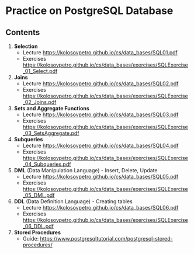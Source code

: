Practice on PostgreSQL Database
===============================

Contents
--------
1. **Selection**
   * Lecture https://kolosovpetro.github.io/cs/data_bases/SQL01.pdf
   * Exercises https://kolosovpetro.github.io/cs/data_bases/exercises/SQLExercise_01_Select.pdf
1. **Joins**
   * Lecture https://kolosovpetro.github.io/cs/data_bases/SQL02.pdf
   * Exercises https://kolosovpetro.github.io/cs/data_bases/exercises/SQLExercise_02_Joins.pdf
1. **Sets and Aggregate Functions**
   * Lecture https://kolosovpetro.github.io/cs/data_bases/SQL03.pdf
   * Exercises https://kolosovpetro.github.io/cs/data_bases/exercises/SQLExercise_03_SetsAggregate.pdf
1. **Subqueries**
   * Lecture https://kolosovpetro.github.io/cs/data_bases/SQL04.pdf
   * Exercises https://kolosovpetro.github.io/cs/data_bases/exercises/SQLExercise_04_Subqueries.pdf
1. **DML** (Data Manipulation Language) - Insert, Delete, Update
   * Lecture https://kolosovpetro.github.io/cs/data_bases/SQL05.pdf
   * Exercises https://kolosovpetro.github.io/cs/data_bases/exercises/SQLExercise_05_DML.pdf
1. **DDL** (Data Definition Language) - Creating tables
   * Lecture https://kolosovpetro.github.io/cs/data_bases/SQL06.pdf
   * Exercises https://kolosovpetro.github.io/cs/data_bases/exercises/SQLExercise_06_DDL.pdf
1. **Stored Procedures**
   * Guide: https://www.postgresqltutorial.com/postgresql-stored-procedures/